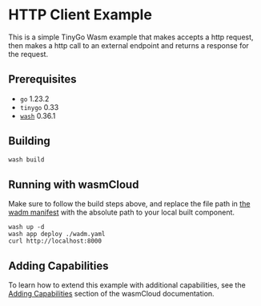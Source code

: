 # HTTP Client Example

This is a simple TinyGo Wasm example that makes accepts a http request, then makes a http call to an external endpoint and returns a response for the request.

## Prerequisites

- `go` 1.23.2
- `tinygo` 0.33
- [`wash`](https://wasmcloud.com/docs/installation) 0.36.1

## Building

```bash
wash build
```

## Running with wasmCloud

Make sure to follow the build steps above, and replace the file path in [the wadm manifest](./wadm.yaml) with the absolute path to your local built component.

```
wash up -d
wash app deploy ./wadm.yaml
curl http://localhost:8000
```

## Adding Capabilities

To learn how to extend this example with additional capabilities, see the [Adding Capabilities](https://wasmcloud.com/docs/tour/adding-capabilities?lang=tinygo) section of the wasmCloud documentation.
